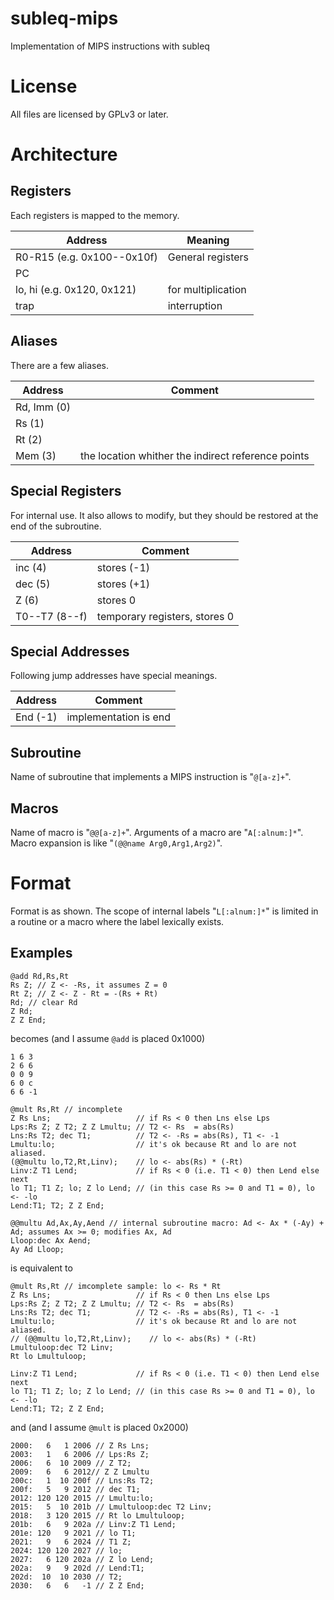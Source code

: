 # subleq-mips
Implementation of MIPS instructions with subleq

# License
All files are licensed by GPLv3 or later.

# Architecture
## Registers
Each registers is mapped to the memory.

| Address | Meaning |
|---------|---------|
| R0-R15 (e.g. 0x100--0x10f) | General registers |
| PC | |
| lo, hi (e.g. 0x120, 0x121) | for multiplication |
| trap | interruption |

## Aliases
There are a few aliases.

| Address | Comment |
|---------|---------|
| Rd, Imm (0) | |
| Rs (1) | |
| Rt (2) | |
| Mem (3) | the location whither the indirect reference points |

## Special Registers
For internal use.
It also allows to modify, but they should be restored at the end of the subroutine.

| Address | Comment |
|---------|---------|
| inc (4) | stores (-1) |
| dec (5) | stores (+1) |
| Z (6) | stores 0 |
| T0--T7 (8--f) | temporary registers, stores 0 |

## Special Addresses
Following jump addresses have special meanings.

| Address | Comment |
|---------|---------|
| End (-1)| implementation is end |

## Subroutine
Name of subroutine that implements a MIPS instruction is "`@[a-z]+`".

## Macros
Name of macro is "`@@[a-z]+`".
Arguments of a macro are "`A[:alnum:]*`".
Macro expansion is like "`(@@name Arg0,Arg1,Arg2)`".

# Format
Format is as shown.
The scope of internal labels "`L[:alnum:]*`" is limited in a routine or a macro where the label lexically exists.

## Examples
```
@add Rd,Rs,Rt
Rs Z; // Z <- -Rs, it assumes Z = 0
Rt Z; // Z <- Z - Rt = -(Rs + Rt)
Rd; // clear Rd
Z Rd;
Z Z End;
```
becomes (and I assume `@add` is placed 0x1000)
```
1 6 3
2 6 6
0 0 9
6 0 c
6 6 -1
```

```
@mult Rs,Rt // incomplete
Z Rs Lns;                   // if Rs < 0 then Lns else Lps
Lps:Rs Z; Z T2; Z Z Lmultu; // T2 <- Rs  = abs(Rs)
Lns:Rs T2; dec T1;          // T2 <- -Rs = abs(Rs), T1 <- -1  
Lmultu:lo;                  // it's ok because Rt and lo are not aliased.
(@@multu lo,T2,Rt,Linv);    // lo <- abs(Rs) * (-Rt)
Linv:Z T1 Lend;             // if Rs < 0 (i.e. T1 < 0) then Lend else next
lo T1; T1 Z; lo; Z lo Lend; // (in this case Rs >= 0 and T1 = 0), lo <- -lo
Lend:T1; T2; Z Z End;

@@multu Ad,Ax,Ay,Aend // internal subroutine macro: Ad <- Ax * (-Ay) + Ad; assumes Ax >= 0; modifies Ax, Ad
Lloop:dec Ax Aend;
Ay Ad Lloop;
```
is equivalent to
```
@mult Rs,Rt // imcomplete sample: lo <- Rs * Rt
Z Rs Lns;                   // if Rs < 0 then Lns else Lps
Lps:Rs Z; Z T2; Z Z Lmultu; // T2 <- Rs  = abs(Rs)
Lns:Rs T2; dec T1;          // T2 <- -Rs = abs(Rs), T1 <- -1  
Lmultu:lo;                  // it's ok because Rt and lo are not aliased.
// (@@multu lo,T2,Rt,Linv);    // lo <- abs(Rs) * (-Rt)
Lmultuloop:dec T2 Linv;
Rt lo Lmultuloop;

Linv:Z T1 Lend;             // if Rs < 0 (i.e. T1 < 0) then Lend else next
lo T1; T1 Z; lo; Z lo Lend; // (in this case Rs >= 0 and T1 = 0), lo <- -lo
Lend:T1; T2; Z Z End;
```
and (and I assume `@mult` is placed 0x2000)
```
2000:   6   1 2006 // Z Rs Lns;
2003:   1   6 2006 // Lps:Rs Z;
2006:   6  10 2009 // Z T2;
2009:   6   6 2012// Z Z Lmultu
200c:   1  10 200f // Lns:Rs T2;
200f:   5   9 2012 // dec T1;
2012: 120 120 2015 // Lmultu:lo;
2015:   5  10 201b // Lmultuloop:dec T2 Linv;
2018:   3 120 2015 // Rt lo Lmultuloop;
201b:   6   9 202a // Linv:Z T1 Lend;
201e: 120   9 2021 // lo T1;
2021:   9   6 2024 // T1 Z;
2024: 120 120 2027 // lo;
2027:   6 120 202a // Z lo Lend;
202a:   9   9 202d // Lend:T1;
202d:  10  10 2030 // T2;
2030:   6   6   -1 // Z Z End;
```
